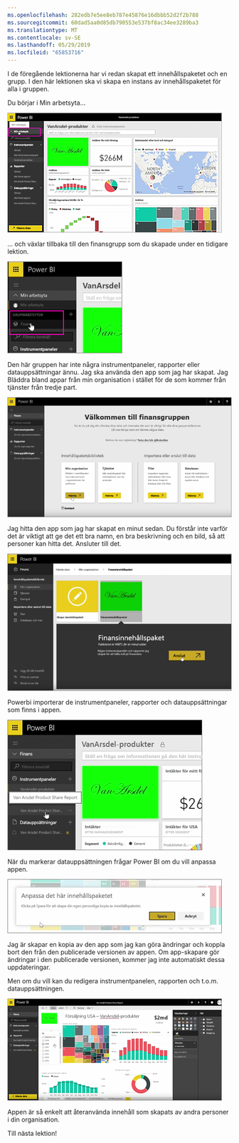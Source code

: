 ```yaml
---
ms.openlocfilehash: 282edb7e5ee8eb787e45876e16dbbb52d2f2b788
ms.sourcegitcommit: 60dad5aa0d85db790553e537bf8ac34ee3289ba3
ms.translationtype: MT
ms.contentlocale: sv-SE
ms.lasthandoff: 05/29/2019
ms.locfileid: "65853716"
---
```

I de föregående lektionerna har vi redan skapat ett innehållspaketet och en grupp. I den här lektionen ska vi skapa en instans av innehållspaketet för alla i gruppen.

Du börjar i Min arbetsyta...

![Dela och samarbeta i Power BI](./media/6-3-use-content-packs/pbi_learn06_03myworkspace.png)

... och växlar tillbaka till den finansgrupp som du skapade under en tidigare lektion.

![Dela och samarbeta i Power BI](./media/6-3-use-content-packs/pbi_learn06_03switch2group.png)

Den här gruppen har inte några instrumentpaneler, rapporter eller datauppsättningar ännu. Jag ska använda den app som jag har skapat. Jag Bläddra bland appar från min organisation i stället för de som kommer från tjänster från tredje part.

![Dela och samarbeta i Power BI](./media/6-3-use-content-packs/pbi_learn06_03myorgcontpk.png)

Jag hitta den app som jag har skapat en minut sedan. Du förstår inte varför det är viktigt att ge det ett bra namn, en bra beskrivning och en bild, så att personer kan hitta det. Ansluter till det.

![Dela och samarbeta i Power BI](./media/6-3-use-content-packs/pbi_learn06_03contgallry.png)

Powerbi importerar de instrumentpaneler, rapporter och datauppsättningar som finns i appen.

![Dela och samarbeta i Power BI](./media/6-3-use-content-packs/pbi_learn06_03added2group.png)

När du markerar datauppsättningen frågar Power BI om du vill anpassa appen.

![Dela och samarbeta i Power BI](./media/6-3-use-content-packs/pbi_learn06_03personalize.png)

Jag är skapar en kopia av den app som jag kan göra ändringar och koppla bort den från den publicerade versionen av appen. Om app-skapare gör ändringar i den publicerade versionen, kommer jag inte automatiskt dessa uppdateringar.

Men om du vill kan du redigera instrumentpanelen, rapporten och t.o.m. datauppsättningen.

![Dela och samarbeta i Power BI](./media/6-3-use-content-packs/pbi_learn06_03editreport.png)

Appen är så enkelt att återanvända innehåll som skapats av andra personer i din organisation.

Till nästa lektion!


